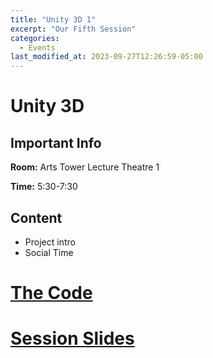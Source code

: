 ```yaml
---
title: "Unity 3D 1"
excerpt: "Our Fifth Session"
categories:
  - Events
last_modified_at: 2023-09-27T12:26:59-05:00
---
```


# Unity 3D

## Important Info

**Room:** Arts Tower Lecture Theatre 1

**Time:** 5:30-7:30

## Content

- Project intro
- Social Time

# [The Code](https://bit.ly/unityDDD)

# [Session Slides](https://docs.google.com/presentation/d/1WdNO1-mjO5nkWdgGOYeFb4xDuPZl_ZuaC2XLunO5Im4/edit?usp=sharing)